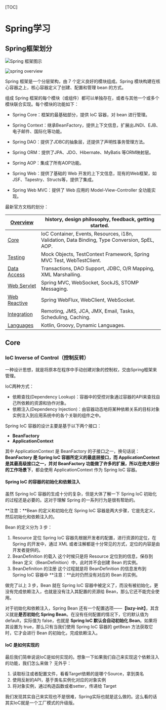

[TOC]

# Spring学习

## Spring框架划分

![Spring 框架图示](/Users/huangchenyao/Documents/markdown-note/Java/Spring学习.assets/spring_framework.gif)

![spring overview](/Users/huangchenyao/Documents/markdown-note/Java/Spring学习.assets/spring-overview.png)

Spring 框架是一个分层架构，由 7 个定义良好的模块组成。Spring 模块构建在核心容器之上，核心容器定义了创建、配置和管理 bean 的方式。

组成 Spring 框架的每个模块（或组件）都可以单独存在，或者与其他一个或多个模块联合实现。每个模块的功能如下：

- Spring Core：框架的最基础部分，提供 IoC 容器，对 bean 进行管理。

- Spring Context：继承BeanFactory，提供上下文信息，扩展出JNDI、EJB、电子邮件、国际化等功能。

- Spring DAO：提供了JDBC的抽象层，还提供了声明性事务管理方法。

- Spring ORM：提供了JPA、JDO、Hibernate、MyBatis 等ORM映射层。

- Spring AOP：集成了所有AOP功能。

- Spring Web：提供了基础的 Web 开发的上下文信息，现有的Web框架，如JSF、Tapestry、Structs等，提供了集成。

- Spring Web MVC：提供了 Web 应用的 Model-View-Controller 全功能实现。

  

最新官方文档的划分：

| [Overview](https://docs.spring.io/spring/docs/5.3.0-SNAPSHOT/spring-framework-reference/overview.html#overview) | history, design philosophy, feedback, getting started.       |
| ------------------------------------------------------------ | ------------------------------------------------------------ |
| [Core](https://docs.spring.io/spring/docs/5.3.0-SNAPSHOT/spring-framework-reference/core.html#spring-core) | IoC Container, Events, Resources, i18n, Validation, Data Binding, Type Conversion, SpEL, AOP. |
| [Testing](https://docs.spring.io/spring/docs/5.3.0-SNAPSHOT/spring-framework-reference/testing.html#testing) | Mock Objects, TestContext Framework, Spring MVC Test, WebTestClient. |
| [Data Access](https://docs.spring.io/spring/docs/5.3.0-SNAPSHOT/spring-framework-reference/data-access.html#spring-data-tier) | Transactions, DAO Support, JDBC, O/R Mapping, XML Marshalling. |
| [Web Servlet](https://docs.spring.io/spring/docs/5.3.0-SNAPSHOT/spring-framework-reference/web.html#spring-web) | Spring MVC, WebSocket, SockJS, STOMP Messaging.              |
| [Web Reactive](https://docs.spring.io/spring/docs/5.3.0-SNAPSHOT/spring-framework-reference/web-reactive.html#spring-webflux) | Spring WebFlux, WebClient, WebSocket.                        |
| [Integration](https://docs.spring.io/spring/docs/5.3.0-SNAPSHOT/spring-framework-reference/integration.html#spring-integration) | Remoting, JMS, JCA, JMX, Email, Tasks, Scheduling, Caching.  |
| [Languages](https://docs.spring.io/spring/docs/5.3.0-SNAPSHOT/spring-framework-reference/languages.html#languages) | Kotlin, Groovy, Dynamic Languages.                           |



## Core

### IoC Inverse of Control（控制反转）

一种设计思想，就是将原本在程序中手动创建对象的控制权，交由Spring框架来管理。

IoC两种方式：

- 依赖查找(Dependency Lookup)：容器中的受控对象通过容器的API来查找自己所依赖的资源和协作对象。
- 依赖注入(Dependency Injection)：由容器动态地将某种依赖关系的目标对象实例注入到应用系统中的各个关联的组件之中。

Spring IoC 容器的设计主要是基于以下两个接口：

- **BeanFactory**
- **ApplicationContext**

其中 ApplicationContext 是 BeanFactory 的子接口之一，换句话说：**BeanFactory 是 Spring IoC 容器所定义的最底层接口，**而 ApplicationContext 是其最高级接口之一，并对 BeanFactory 功能做了许多的扩展，所以在**绝大部分的工作场景下**，都会使用 ApplicationContext 作为 Spring IoC 容器。

#### Spring IoC 的容器的初始化和依赖注入

虽然 Spring IoC 容器的生成十分的复杂，但是大体了解一下 Spring IoC 初始化的过程还是必要的。这对于理解 Spring 的一系列行为是很有帮助的。

**注意：**Bean 的定义和初始化在 Spring IoC 容器是两大步骤，它是先定义，然后初始化和依赖注入的。

Bean 的定义分为 3 步：

1. Resource 定位
   Spring IoC 容器先根据开发者的配置，进行资源的定位，在 Spring 的开发中，通过 XML 或者注解都是十分常见的方式，定位的内容是由开发者提供的。
2. BeanDefinition 的载入
   这个时候只是将 Resource 定位到的信息，保存到 Bean 定义（BeanDefinition）中，此时并不会创建 Bean 的实例。
3. BeanDefinition 的注册
   这个过程就是将 BeanDefinition 的信息发布到 Spring IoC 容器中
   **注意：**此时仍然没有对应的 Bean 的实例。

做完了以上 3 步，Bean 就在 Spring IoC 容器中被定义了，而没有被初始化，更没有完成依赖注入，也就是没有注入其配置的资源给 Bean，那么它还不能完全使用。

对于初始化和依赖注入，Spring Bean 还有一个配置选项——**【lazy-init】**，其含义就是**是否初始化 Spring Bean**。在没有任何配置的情况下，它的默认值为 default，实际值为 false，也就是 **Spring IoC 默认会自动初始化 Bean**。如果将其设置为 true，那么只有当我们使用 Spring IoC 容器的 getBean 方法获取它时，它才会进行 Bean 的初始化，完成依赖注入。

#### IoC 是如何实现的

最后我们简单说说IoC是如何实现的。想象一下如果我们自己来实现这个依赖注入的功能，我们怎么来做？ 无外乎：

1. 读取标注或者配置文件，看看Target依赖的是哪个Source，拿到类名
2. 使用反射的API，基于类名实例化对应的对象实例
3. 将对象实例，通过构造函数或者setter，传递给 Target

我们发现其实自己来实现也不是很难，Spring实际也就是这么做的。这么看的话其实IoC就是一个工厂模式的升级版。

